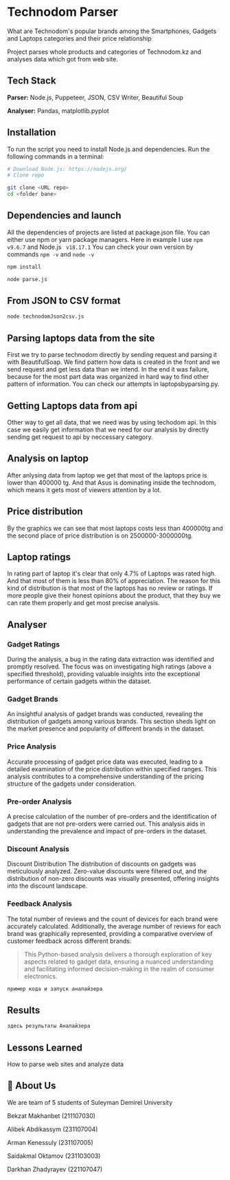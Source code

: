
# Technodom Parser

What are Technodom's popular brands among the Smartphones, Gadgets and Laptops categories and their price relationship

Project parses whole products and categories of Technodom.kz and analyses data which got from web site.



## Tech Stack

**Parser:** Node.js, Puppeteer, JSON, CSV Writer, Beautiful Soup

**Analyser:** Pandas, matplotlib.pyplot


## Installation



To run the script you need to install Node.js and dependencies. Run the following commands in a terminal:

```bash
# Download Node.js: https://nodejs.org/
# Clone repo

git clone <URL repo>
cd <folder bane>
```

## Dependencies and launch

All the dependencies of projects are listed at package.json file. You can either use npm or yarn package managers. Here in example I use ```npm v9.6.7``` and Node.js ``` v18.17.1```
You can check your own version by commands ```npm -v``` and ```node -v```

```bash
npm install

node parse.js
```

## From JSON to CSV format

```bash
node technodomJson2csv.js
```

## Parsing laptops data from the site
First we try to parse technodom directly by sending request and parsing it with BeautifulSoap. We find pattern how data is created in the front and we send request and get less data than we intend. In the end it was failure, because for the most part data was organized in hard way to find other pattern of information. You can check our attempts in laptopsbyparsing.py.

## Getting Laptops data from api
Other way to get all data, that we need was by using techodom api. In this case we easily get information that we need for our analysis by directly sending get request to api by neccessary category. 

## Analysis on laptop
After anlysing data from laptop we get that most of the laptops price is lower than 400000 tg. And that Asus is dominating inside the technodom, which means it gets most of viewers attention by a lot.

## Price distribution
By the graphics we can see that most laptops costs less than 400000tg and the second place of price distribution is on 2500000-3000000tg.

## Laptop ratings
In rating part of laptop it's clear that only 4.7% of Laptops was rated high. And that most of them is less than 80% of appreciation. The reason for this kind of distribution is that most of the laptops has no review or ratings. If more people give their honest opinions about the product, that they buy we can rate them properly and get most precise analysis.
## Analyser

### Gadget Ratings
During the analysis, a bug in the rating data extraction was identified and promptly resolved. The focus was on investigating high ratings (above a specified threshold), providing valuable insights into the exceptional performance of certain gadgets within the dataset.

### Gadget Brands
An insightful analysis of gadget brands was conducted, revealing the distribution of gadgets among various brands. This section sheds light on the market presence and popularity of different brands in the dataset.

### Price Analysis
Accurate processing of gadget price data was executed, leading to a detailed examination of the price distribution within specified ranges. This analysis contributes to a comprehensive understanding of the pricing structure of the gadgets under consideration.

### Pre-order Analysis
A precise calculation of the number of pre-orders and the identification of gadgets that are not pre-orders were carried out. This analysis aids in understanding the prevalence and impact of pre-orders in the dataset.

### Discount Analysis
Discount Distribution
The distribution of discounts on gadgets was meticulously analyzed. Zero-value discounts were filtered out, and the distribution of non-zero discounts was visually presented, offering insights into the discount landscape.

### Feedback Analysis
The total number of reviews and the count of devices for each brand were accurately calculated. Additionally, the average number of reviews for each brand was graphically represented, providing a comparative overview of customer feedback across different brands.

> This Python-based analysis delivers a thorough exploration of key aspects related to gadget data, ensuring a nuanced understanding and facilitating informed decision-making in the realm of consumer electronics.

```bash
пример кода и запуск аналайзера
```

## Results

```bash
здесь результаты Аналайзера
```
## Lessons Learned

How to parse web sites and analyze data


## 🚀 About Us
We are team of 5 students of Suleyman Demirel University

Bekzat Makhanbet (211107030)

Alibek Abdikassym (231107004) 

Arman Kenessuly (231107005) 

Saidakmal Oktamov (231103003)

Darkhan Zhadyrayev (221107047)



